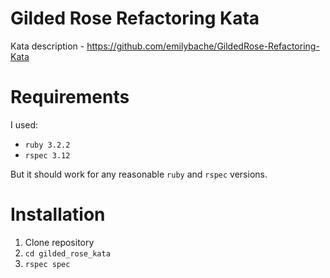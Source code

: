 # Gilded Rose Refactoring Kata
Kata description - https://github.com/emilybache/GildedRose-Refactoring-Kata

# Requirements
I used:
- `ruby 3.2.2`
- `rspec 3.12`

But it should work for any reasonable `ruby` and `rspec` versions.

# Installation
1) Clone repository
2) `cd gilded_rose_kata`
3) `rspec spec`
